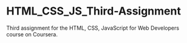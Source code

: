 # HTML_CSS_JS_Third-Assignment
Third assignment for the HTML, CSS, JavaScript for Web Developers course on Coursera.
